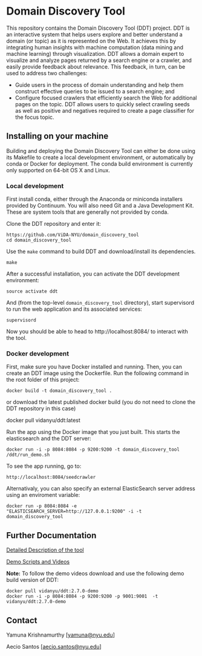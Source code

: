 # Domain Discovery Tool

This repository contains the Domain Discovery Tool (DDT) project. DDT is an interactive system that helps users explore and better understand a domain (or topic) as it is represented on the Web. It achieves this by integrating human insights with machine computation (data mining and machine learning) through visualization. DDT allows a domain expert to visualize and analyze pages returned by a search engine or a crawler, and easily provide feedback about relevance. This feedback, in turn, can be used to address two challenges:

* Guide users in the process of domain understanding and help them construct effective queries to be issued to a search engine; and
* Configure focused crawlers that efficiently search the Web for additional pages on the topic. DDT allows users to quickly select crawling seeds as well as positive and negatives required to create a page classifier for the focus topic.

## Installing on your machine

Building and deploying the Domain Discovery Tool can either be done using its Makefile to create a local development environment, or automatically by conda or Docker for deployment.  The conda build environment is currently only supported on 64-bit OS X and Linux.

### Local development

First install conda, either through the Anaconda or miniconda installers provided by Continuum.  You will also need Git and a Java Development Kit.  These are system tools that are generally not provided by conda.

Clone the DDT repository and enter it:

```
https://github.com/ViDA-NYU/domain_discovery_tool
cd domain_discovery_tool
```

Use the `make` command to build DDT and download/install its dependencies.

```
make
```

After a successful installation, you can activate the DDT development environment:

```
source activate ddt
```

And (from the top-level `domain_discovery_tool` directory),  start
supervisord to run the web application and its associated services:

```
supervisord
```

Now you should be able to head to http://localhost:8084/ to interact
with the tool.

### Docker development

First, make sure you have Docker installed and running. Then, you can create an DDT image using the Dockerfile. Run the following command in the root folder of this project:

    docker build -t domain_discovery_tool .

or download the latest published docker build (you do not need to clone the DDT repository in this case)

   docker pull vidanyu/ddt:latest

Run the app using the Docker image that you just built. This starts the elasticsearch and the DDT server:

    docker run -i -p 8084:8084 -p 9200:9200 -t domain_discovery_tool /ddt/run_demo.sh

To see the app running, go to:

    http://localhost:8084/seedcrawler

Alternativaly, you can also specify an external ElasticSearch server address using an enviroment variable:

    docker run -p 8084:8084 -e "ELASTICSEARCH_SERVER=http://127.0.0.1:9200" -i -t domain_discovery_tool

## Further Documentation

[Detailed Description of the tool](https://s3.amazonaws.com/vida-nyu/DDT/domain_discovery_tool.pdf)

[Demo Scripts and Videos](https://s3.amazonaws.com/vida-nyu/DDT/DomainDiscoveryToolDemoScripts.pdf)

**Note:** To follow the demo videos download and use the following demo build version of DDT:

```
docker pull vidanyu/ddt:2.7.0-demo
docker run -i -p 8084:8084 -p 9200:9200 -p 9001:9001  -t vidanyu/ddt:2.7.0-demo
```

## Contact

Yamuna Krishnamurthy [yamuna@nyu.edu]

Aecio Santos [aecio.santos@nyu.edu]





